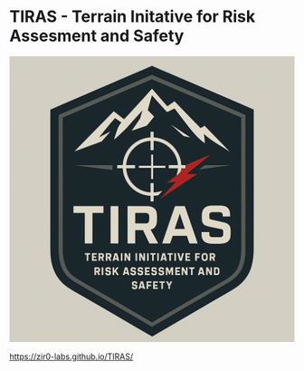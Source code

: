 # TIRAS - Terrain Initative for Risk Assesment and Safety

![TIRAS Logo](https://github.com/ZIR0-Labs/TIRAS/blob/main/TIRAS%20Logo_%20Tactical%20Risk%20Assessment%20Shield.png)


https://zir0-labs.github.io/TIRAS/
